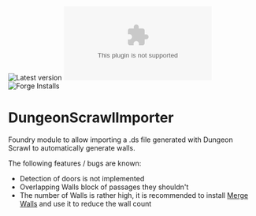 ![Latest version](https://img.shields.io/github/v/tag/kid2407/DungeonScrawlImporter?label=Latest%20Version&sort=semver)
![Latest Release Download Count](https://img.shields.io/github/downloads/kid2407/DungeonScrawlImporter/latest/module.zip?label=Downloads(latest))
![Forge Installs](https://img.shields.io/badge/dynamic/json?label=Forge%20Installs&query=package.installs&suffix=%25&url=https%3A%2F%2Fforge-vtt.com%2Fapi%2Fbazaar%2Fpackage%2FdungeonScrawlImporter&colorB=4aa94a)

# DungeonScrawlImporter

Foundry module to allow importing a .ds file generated with Dungeon Scrawl to automatically generate walls.

The following features / bugs are known:
* Detection of doors is not implemented
* Overlapping Walls block of passages they shouldn't
* The number of Walls is rather high, it is recommended to install [Merge Walls](https://foundryvtt.com/packages/mergewalls) and use it to reduce the wall count